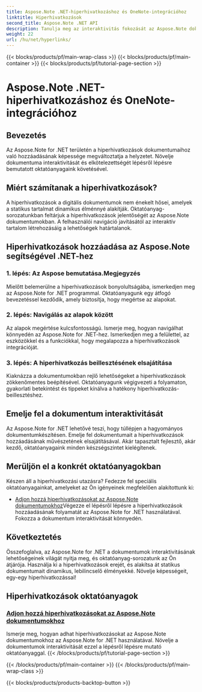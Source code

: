 ```yaml
---
title: Aspose.Note .NET-hiperhivatkozáshoz és OneNote-integrációhoz
linktitle: Hiperhivatkozások
second_title: Aspose.Note .NET API
description: Tanulja meg az interaktivitás fokozását az Aspose.Note dokumentumokban! Fedezze fel az oktatóanyagokat a hiperhivatkozások hozzáadásával kapcsolatban az Aspose.Note for .NET segítségével, amely fokozza a dokumentum elköteleződését.
weight: 22
url: /hu/net/hyperlinks/
---
```


{{< blocks/products/pf/main-wrap-class >}}
{{< blocks/products/pf/main-container >}}
{{< blocks/products/pf/tutorial-page-section >}}

# Aspose.Note .NET-hiperhivatkozáshoz és OneNote-integrációhoz

## Bevezetés

Az Aspose.Note for .NET területén a hiperhivatkozások dokumentumaihoz való hozzáadásának képessége megváltoztatja a helyzetet. Növelje dokumentuma interaktivitását és elkötelezettségét lépésről lépésre bemutatott oktatóanyagaink követésével.

## Miért számítanak a hiperhivatkozások?

A hiperhivatkozások a digitális dokumentumok nem énekelt hősei, amelyek a statikus tartalmat dinamikus élménnyé alakítják. Oktatóanyag-sorozatunkban feltárjuk a hiperhivatkozások jelentőségét az Aspose.Note dokumentumokban. A felhasználói navigáció javításától az interaktív tartalom létrehozásáig a lehetőségek határtalanok.

## Hiperhivatkozások hozzáadása az Aspose.Note segítségével .NET-hez

### 1. lépés: Az Aspose bemutatása.Megjegyzés

Mielőtt belemerülne a hiperhivatkozások bonyolultságába, ismerkedjen meg az Aspose.Note for .NET programmal. Oktatóanyagunk egy átfogó bevezetéssel kezdődik, amely biztosítja, hogy megértse az alapokat.

### 2. lépés: Navigálás az alapok között

Az alapok megértése kulcsfontosságú. Ismerje meg, hogyan navigálhat könnyedén az Aspose.Note for .NET-hez. Ismerkedjen meg a felülettel, az eszközökkel és a funkciókkal, hogy megalapozza a hiperhivatkozások integrációját.

### 3. lépés: A hiperhivatkozás beillesztésének elsajátítása

Kiaknázza a dokumentumokban rejlő lehetőségeket a hiperhivatkozások zökkenőmentes beépítésével. Oktatóanyagunk végigvezeti a folyamaton, gyakorlati betekintést és tippeket kínálva a hatékony hiperhivatkozás-beillesztéshez.

## Emelje fel a dokumentum interaktivitását

Az Aspose.Note for .NET lehetővé teszi, hogy túllépjen a hagyományos dokumentumkészítésen. Emelje fel dokumentumait a hiperhivatkozások hozzáadásának művészetének elsajátításával. Akár tapasztalt fejlesztő, akár kezdő, oktatóanyagaink minden készségszintet kielégítenek.

## Merüljön el a konkrét oktatóanyagokban

Készen áll a hiperhivatkozási utazásra? Fedezze fel speciális oktatóanyagainkat, amelyeket az Ön igényeinek megfelelően alakítottunk ki:

- [Adjon hozzá hiperhivatkozásokat az Aspose.Note dokumentumokhoz](./add-hyperlinks/)Végezze el lépésről lépésre a hiperhivatkozások hozzáadásának folyamatát az Aspose.Note for .NET használatával. Fokozza a dokumentum interaktivitását könnyedén.

## Következtetés

Összefoglalva, az Aspose.Note for .NET a dokumentumok interaktivitásának lehetőségeinek világát nyitja meg, és oktatóanyag-sorozatunk az Ön átjárója. Használja ki a hiperhivatkozások erejét, és alakítsa át statikus dokumentumait dinamikus, lebilincselő élményekké. Növelje képességeit, egy-egy hiperhivatkozással!
## Hiperhivatkozások oktatóanyagok
### [Adjon hozzá hiperhivatkozásokat az Aspose.Note dokumentumokhoz](./add-hyperlinks/)
Ismerje meg, hogyan adhat hiperhivatkozásokat az Aspose.Note dokumentumokhoz az Aspose.Note for .NET használatával. Növelje a dokumentumok interaktivitását ezzel a lépésről lépésre mutató oktatóanyaggal.
{{< /blocks/products/pf/tutorial-page-section >}}

{{< /blocks/products/pf/main-container >}}
{{< /blocks/products/pf/main-wrap-class >}}

{{< blocks/products/products-backtop-button >}}
